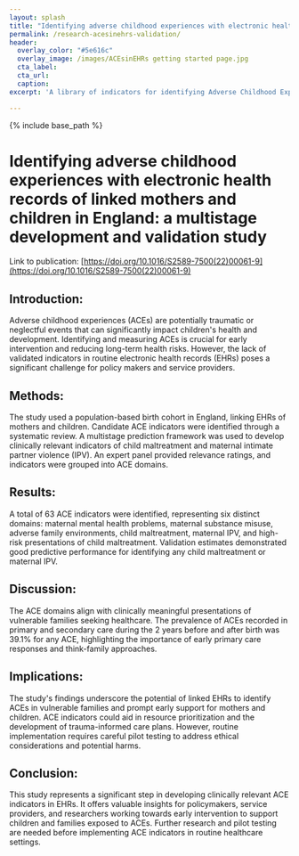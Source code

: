 ```yaml
---
layout: splash
title: "Identifying adverse childhood experiences with electronic health records of linked mothers and children in England: a multistage development and validation study"
permalink: /research-acesinehrs-validation/
header:
  overlay_color: "#5e616c"
  overlay_image: /images/ACEsinEHRs getting started page.jpg
  cta_label: 
  cta_url: 
  caption:
excerpt: 'A library of indicators for identifying Adverse Childhood Experiences (ACEs) in Electronic Health Records (EHRs) <br /> <small><a href="https://www.thelancet.com/journals/lanpub/article/PIIS2468-2667(23)00119-6/fulltext">New study out in Lancet Public Health!</a></small><br /><br /> {::nomarkdown}<iframe style="display: inline-block;" src=" " frameborder="0" scrolling="0" width="160px" height="30px"></iframe> <iframe style="display: inline-block;" src="" frameborder="0" scrolling="0" width="158px" height="30px"></iframe>{:/nomarkdown}'

---
```


{% include base_path %}

# Identifying adverse childhood experiences with electronic health records of linked mothers and children in England: a multistage development and validation study

Link to publication: [https://doi.org/10.1016/S2589-7500(22)00061-9](https://doi.org/10.1016/S2589-7500(22)00061-9)

## Introduction:
Adverse childhood experiences (ACEs) are potentially traumatic or neglectful events that can significantly impact children's health and development. Identifying and measuring ACEs is crucial for early intervention and reducing long-term health risks. However, the lack of validated indicators in routine electronic health records (EHRs) poses a significant challenge for policy makers and service providers.

## Methods:
The study used a population-based birth cohort in England, linking EHRs of mothers and children. Candidate ACE indicators were identified through a systematic review. A multistage prediction framework was used to develop clinically relevant indicators of child maltreatment and maternal intimate partner violence (IPV). An expert panel provided relevance ratings, and indicators were grouped into ACE domains.

## Results:
A total of 63 ACE indicators were identified, representing six distinct domains: maternal mental health problems, maternal substance misuse, adverse family environments, child maltreatment, maternal IPV, and high-risk presentations of child maltreatment. Validation estimates demonstrated good predictive performance for identifying any child maltreatment or maternal IPV.

## Discussion:
The ACE domains align with clinically meaningful presentations of vulnerable families seeking healthcare. The prevalence of ACEs recorded in primary and secondary care during the 2 years before and after birth was 39.1% for any ACE, highlighting the importance of early primary care responses and think-family approaches.

## Implications:
The study's findings underscore the potential of linked EHRs to identify ACEs in vulnerable families and prompt early support for mothers and children. ACE indicators could aid in resource prioritization and the development of trauma-informed care plans. However, routine implementation requires careful pilot testing to address ethical considerations and potential harms.

## Conclusion:
This study represents a significant step in developing clinically relevant ACE indicators in EHRs. It offers valuable insights for policymakers, service providers, and researchers working towards early intervention to support children and families exposed to ACEs. Further research and pilot testing are needed before implementing ACE indicators in routine healthcare settings.
